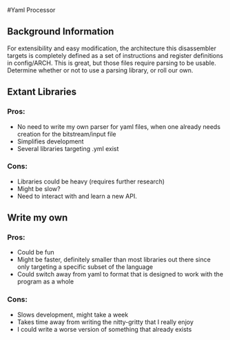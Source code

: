 #Yaml Processor

## Background Information
For extensibility and easy modification, the architecture this disassembler targets is completely defined as a set of instructions and register definitions in config/ARCH. This is great, but those files require parsing to be usable. Determine whether or not to use a parsing library, or roll our own.

## Extant Libraries
### Pros:
- No need to write my own parser for yaml files, when one already needs creation for the bitstream/input file
- Simplifies development
- Several libraries targeting .yml exist
### Cons:
- Libraries could be heavy (requires further research)
- Might be slow?
- Need to interact with and learn a new API.

## Write my own
### Pros:
- Could be fun
- Might be faster, definitely smaller than most libraries out there since only targeting a specific subset of the language
- Could switch away from yaml to format that is designed to work with the program as a whole
### Cons:
- Slows development, might take a week
- Takes time away from writing the nitty-gritty that I really enjoy
- I could write a worse version of something that already exists
